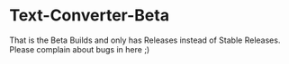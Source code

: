 # Text-Converter-Beta
That is the Beta Builds and only has Releases instead of Stable Releases. Please complain about bugs in here ;)
